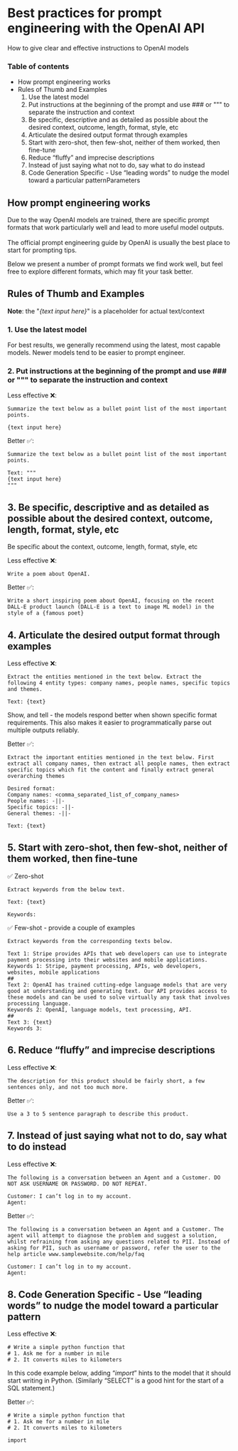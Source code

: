 # Best practices for prompt engineering with the OpenAI API

How to give clear and effective instructions to OpenAI models

### Table of contents

- How prompt engineering works
- Rules of Thumb and Examples
  1.  Use the latest model
  2.  Put instructions at the beginning of the prompt and use ### or """ to separate the instruction and context
  3.  Be specific, descriptive and as detailed as possible about the desired context, outcome, length, format, style, etc
  4.  Articulate the desired output format through examples
  5.  Start with zero-shot, then few-shot, neither of them worked, then fine-tune
  6.  Reduce “fluffy” and imprecise descriptions
  7.  Instead of just saying what not to do, say what to do instead
  8.  Code Generation Specific - Use “leading words” to nudge the model toward a particular patternParameters

## How prompt engineering works

Due to the way OpenAI models are trained, there are specific prompt formats that work particularly well and lead to more useful model outputs.  
​  
The official prompt engineering guide by OpenAI is usually the best place to start for prompting tips.

Below we present a number of prompt formats we find work well, but feel free to explore different formats, which may fit your task better.

## Rules of Thumb and Examples

**Note**: the "_{text input here}_" is a placeholder for actual text/context

### 1. Use the latest model

For best results, we generally recommend using the latest, most capable models. Newer models tend to be easier to prompt engineer.

### 2. Put instructions at the beginning of the prompt and use ### or """ to separate the instruction and context

Less effective ❌:

```
Summarize the text below as a bullet point list of the most important points.

{text input here}
```

Better ✅:

```
Summarize the text below as a bullet point list of the most important points.

Text: """
{text input here}
"""
```

## 3. Be specific, descriptive and as detailed as possible about the desired context, outcome, length, format, style, etc

Be specific about the context, outcome, length, format, style, etc

Less effective ❌:

```
Write a poem about OpenAI.
```

Better ✅:

```
Write a short inspiring poem about OpenAI, focusing on the recent DALL-E product launch (DALL-E is a text to image ML model) in the style of a {famous poet}
```

## 4. Articulate the desired output format through examples

Less effective ❌:

```
Extract the entities mentioned in the text below. Extract the following 4 entity types: company names, people names, specific topics and themes.

Text: {text}
```

Show, and tell - the models respond better when shown specific format requirements. This also makes it easier to programmatically parse out multiple outputs reliably.

Better ✅:

```
Extract the important entities mentioned in the text below. First extract all company names, then extract all people names, then extract specific topics which fit the content and finally extract general overarching themes

Desired format:
Company names: <comma_separated_list_of_company_names>
People names: -||-
Specific topics: -||-
General themes: -||-

Text: {text}
```

## 5. Start with zero-shot, then few-shot, neither of them worked, then fine-tune

✅ Zero-shot

```
Extract keywords from the below text.

Text: {text}

Keywords:
```

✅ Few-shot - provide a couple of examples

```
Extract keywords from the corresponding texts below.

Text 1: Stripe provides APIs that web developers can use to integrate payment processing into their websites and mobile applications.
Keywords 1: Stripe, payment processing, APIs, web developers, websites, mobile applications
##
Text 2: OpenAI has trained cutting-edge language models that are very good at understanding and generating text. Our API provides access to these models and can be used to solve virtually any task that involves processing language.
Keywords 2: OpenAI, language models, text processing, API.
##
Text 3: {text}
Keywords 3:
```

## 6. Reduce “fluffy” and imprecise descriptions

Less effective ❌:

```
The description for this product should be fairly short, a few sentences only, and not too much more.
```

Better ✅:

```
Use a 3 to 5 sentence paragraph to describe this product.
```

## 7. Instead of just saying what not to do, say what to do instead

Less effective ❌:

```
The following is a conversation between an Agent and a Customer. DO NOT ASK USERNAME OR PASSWORD. DO NOT REPEAT.

Customer: I can’t log in to my account.
Agent:
```

Better ✅:

```
The following is a conversation between an Agent and a Customer. The agent will attempt to diagnose the problem and suggest a solution, whilst refraining from asking any questions related to PII. Instead of asking for PII, such as username or password, refer the user to the help article www.samplewebsite.com/help/faq

Customer: I can’t log in to my account.
Agent:
```

## 8. Code Generation Specific - Use “leading words” to nudge the model toward a particular pattern

Less effective ❌:

```
# Write a simple python function that
# 1. Ask me for a number in mile
# 2. It converts miles to kilometers
```

In this code example below, adding “_import_” hints to the model that it should start writing in Python. (Similarly “SELECT” is a good hint for the start of a SQL statement.)

Better ✅:

```
# Write a simple python function that
# 1. Ask me for a number in mile
# 2. It converts miles to kilometers

import
```
